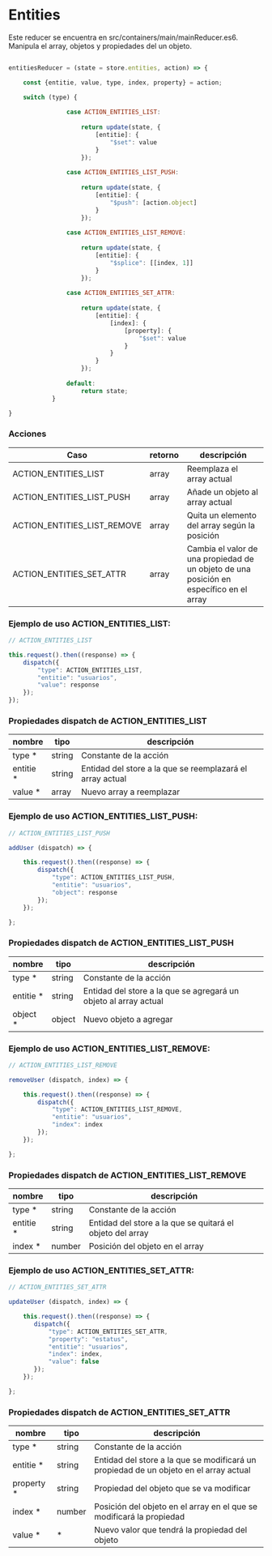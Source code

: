 # Entities

Este reducer se encuentra en src/containers/main/mainReducer.es6. Manipula el array, objetos y propiedades del un objeto.

```javascript

entitiesReducer = (state = store.entities, action) => {

    const {entitie, value, type, index, property} = action;

    switch (type) {
    
                case ACTION_ENTITIES_LIST:
    
                    return update(state, {
                        [entitie]: {
                            "$set": value
                        }
                    });
    
                case ACTION_ENTITIES_LIST_PUSH:
    
                    return update(state, {
                        [entitie]: {
                            "$push": [action.object]
                        }
                    });
    
                case ACTION_ENTITIES_LIST_REMOVE:
    
                    return update(state, {
                        [entitie]: {
                            "$splice": [[index, 1]]
                        }
                    });
    
                case ACTION_ENTITIES_SET_ATTR:
    
                    return update(state, {
                        [entitie]: {
                            [index]: {
                                [property]: {
                                    "$set": value
                                }
                            }
                        }
                    });
    
                default:
                    return state;
            }

}

```
### Acciones
| Caso                          | retorno | descripción                   |
|-------------------------------|---------|-------------------------------|
| ACTION_ENTITIES_LIST          | array   | Reemplaza el array actual       |
| ACTION_ENTITIES_LIST_PUSH     | array   | Añade un objeto al array actual |
| ACTION_ENTITIES_LIST_REMOVE   | array   | Quita un elemento del array según la posición   |
| ACTION_ENTITIES_SET_ATTR      | array   | Cambia el valor de una propiedad de un objeto de una posición en específico en el array|


### Ejemplo de uso ACTION_ENTITIES_LIST:

```javascript
// ACTION_ENTITIES_LIST

this.request().then((response) => {
    dispatch({
        "type": ACTION_ENTITIES_LIST,
        "entitie": "usuarios",
        "value": response
    });
});

```

### Propiedades dispatch de ACTION_ENTITIES_LIST

| nombre    | tipo              | descripción                   |
|---------- |------------------ |-------------------------------|
| type *    | string            | Constante de la acción        |
| entitie * | string            | Entidad del store a la que se reemplazará el array actual  |
| value *   | array             | Nuevo array a reemplazar  |

### Ejemplo de uso ACTION_ENTITIES_LIST_PUSH:

```javascript
// ACTION_ENTITIES_LIST_PUSH

addUser (dispatch) => {

    this.request().then((response) => {
        dispatch({
            "type": ACTION_ENTITIES_LIST_PUSH,
            "entitie": "usuarios",
            "object": response
        });
    });

};

```

### Propiedades dispatch de ACTION_ENTITIES_LIST_PUSH

| nombre    | tipo              | descripción                   |
|---------- |------------------ |-------------------------------|
| type *    | string            | Constante de la acción        |
| entitie * | string            | Entidad del store a la que se agregará un objeto al array actual|
| object *  | object            | Nuevo objeto a agregar  |



### Ejemplo de uso ACTION_ENTITIES_LIST_REMOVE:

```javascript
// ACTION_ENTITIES_LIST_REMOVE

removeUser (dispatch, index) => {

    this.request().then((response) => {
        dispatch({
            "type": ACTION_ENTITIES_LIST_REMOVE,
            "entitie": "usuarios",
            "index": index
        });
    });

};

```

### Propiedades dispatch de ACTION_ENTITIES_LIST_REMOVE

| nombre    | tipo              | descripción                   |
|---------- |------------------ |-------------------------------|
| type *    | string            | Constante de la acción        |
| entitie * | string            | Entidad del store a la que se quitará el objeto del array|
| index *   | number            | Posición del objeto en el array|



### Ejemplo de uso ACTION_ENTITIES_SET_ATTR:

```javascript
// ACTION_ENTITIES_SET_ATTR

updateUser (dispatch, index) => {

    this.request().then((response) => {
       dispatch({
           "type": ACTION_ENTITIES_SET_ATTR,
           "property": "estatus",
           "entitie": "usuarios",
           "index": index,
           "value": false
       });
    });

};

```

### Propiedades dispatch de ACTION_ENTITIES_SET_ATTR

| nombre    | tipo              | descripción                   |
|---------- |------------------ |-------------------------------|
| type *    | string            | Constante de la acción        |
| entitie * | string            | Entidad del store a la que se modificará un propiedad de un objeto en el array actual|
| property *| string            | Propiedad del objeto que se va modificar |
| index *   | number            | Posición del objeto en el array en el que se modificará la propiedad|
| value *   | *                 | Nuevo valor que tendrá la propiedad del objeto |

